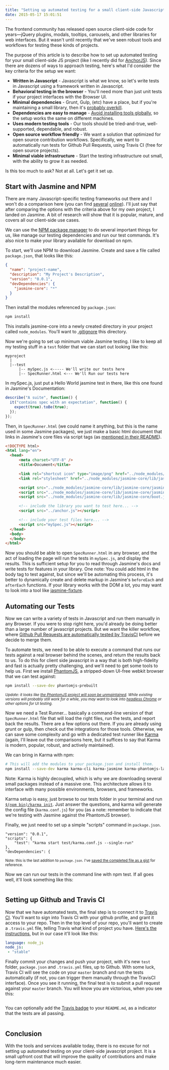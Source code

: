 ```yaml
---
title: "Setting up automated testing for a small client-side Javascript project"
date: 2015-05-17 15:01:51
---
```


The frontend community has released open source client-side code for years—jQuery plugins, modals, tooltips, carousels, and other libraries for web interfaces. But it wasn't until recently that we've seen robust tools and workflows for testing these kinds of projects.

The purpose of this article is to describe how to set up automated testing for your small client-side JS project (like I recently did for [AnchorJS][1]). Since there are dozens of ways to approach testing, here's what I'd consider the key criteria for the setup we want:

 [1]: https://github.com/bryanbraun/anchorjs

* **Written in Javascript** - Javascript is what we know, so let's write tests in Javascript using a framework written in Javascript.
* **Behavioral testing in the browser** - You'll need more than just unit tests if your project interfaces with the Browser UI.
* **Minimal dependencies** - Grunt, Gulp, (etc) have a place, but if you're maintaining a small library, then it's [probably overkill][2].
* **Dependencies are easy to manage** - [Avoid installing tools globally][3], so the setup works the same on different machines.
* **Uses modern testing tools** - Our tools should be tried-and-true, well-supported, dependable, and robust.
* **Open source workflow friendly** - We want a solution that optimized for open source contribution workflows. Specifically, we want to automatically run tests for Github Pull Requests, using Travis CI (free for open source projects).
* **Minimal viable infrastructure** - Start the testing infrastructure out small, with the ability to grow it as needed.

 [2]: https://www.keithcirkel.co.uk/why-we-should-stop-using-grunt/
 [3]: http://blog.millermedeiros.com/node-js-protip-avoid-global-test-runners/

Is this too much to ask? Not at all. Let's get it set up.

## Start with Jasmine and NPM

There are many Javascript-specific testing frameworks out there and I won't do a comparison here (you can find [several][4] [online][5]). I'll just say that after comparing the options with the criteria above for my own project, I landed on Jasmine. A bit of research will show that it is popular, mature, and covers all our client-side use cases.

 [4]: http://stackoverflow.com/a/680713/1154642
 [5]: https://coderwall.com/p/ntbixw/javascript-test-framework-comparison

We can use the [NPM package manager][6] to do several important things for us, like manage our testing dependencies and run our test commands. It's also nice to make your library available for download on npm.

 [6]: https://docs.npmjs.com/

To start, we'll use NPM to download Jasmine. Create and save a file called `package.json`, that looks like this:

```json
{
  "name": "project-name",
  "description": "My Project's Description",
  "version": "0.0.1",
  "devDependencies": {
    "jasmine-core": "*"
  }
}
```

Then install the modules referenced by `package.json`:

```bash
npm install
```

This installs jasmine-core into a newly created directory in your project called `node_modules`. You'll want to [.gitignore][7] this directory.

 [7]: http://git-scm.com/docs/gitignore

Now we're going to set up minimum viable Jasmine testing. I like to keep all my testing stuff in a `test` folder that we can start out looking like this:

```
myproject
  |
  |--test
      |-- mySpec.js <----- We'll write our tests here
      |-- SpecRunner.html <--- We'll Run our tests here
```

In mySpec.js, just put a Hello World jasmine test in there, like this one found in Jasmine's Documentation:

```javascript
describe("A suite", function() {
  it("contains spec with an expectation", function() {
    expect(true).toBe(true);
  });
});
```

Then, in `SpecRunner.html` (we could name it anything, but this is the name used in some Jasmine packages), we just make a basic html document that links in Jasmine's core files via script tags (as [mentioned in their README][8]).

 [8]: https://github.com/jasmine/jasmine#installation

```html
<!DOCTYPE html>
<html lang="en">
  <head>
      <meta charset="UTF-8" />
      <title>Document</title>

      <link rel="shortcut icon" type="image/png" href="../node_modules/jasmine-core/lib/jasmine-core/jasmine_favicon.png">
      <link rel="stylesheet" href="../node_modules/jasmine-core/lib/jasmine-core/jasmine.css">

      <script src="../node_modules/jasmine-core/lib/jasmine-core/jasmine.js"></script>
      <script src="../node_modules/jasmine-core/lib/jasmine-core/jasmine-html.js"></script>
      <script src="../node_modules/jasmine-core/lib/jasmine-core/boot.js"></script>

      <!-- include the library you want to test here... -->
      <script src="../anchor.js"></script>

      <!-- include your test files here... -->
      <script src="mySpec.js"></script>
  </head>
  <body>
  </body>
</html>
```

Now you should be able to open `SpecRunner.html` in any browser, and the act of loading the page will run the tests in `mySpec.js`, and display the results. This is sufficient setup for you to read through Jasmine's docs and write tests for features in your library. One note: You could add html in the body tag to test against, but since we'll be automating this process, it's better to dynamically create and delete markup in Jasmine's `beforeEach` and `afterEach` functions. If your library works with the DOM a lot, you may want to look into a tool like [jasmine-fixture][9].

 [9]: https://github.com/searls/jasmine-fixture

## Automating our Tests

Now we can write a variety of tests in Javascript and run them manually in any Browser. If you were to stop right here, you'd already be doing better than a large number of javascript projects. But we want the killer workflow, where [Github Pull Requests are automatically tested by TravisCI][10] before we decide to merge them.

 [10]: http://blog.travis-ci.com/2012-09-04-pull-requests-just-got-even-more-awesome/

To automate tests, we need to be able to execute a command that runs our tests against a real browser behind the scenes, and return the results back to us. To do this for client side javascript in a way that is both high-fidelity and fast is actually pretty challenging, and we'll need to get some tools to help us. First we install [PhantomJS][11], a stripped-down UI-free webkit browser that we can test against:

 [11]: http://phantomjs.org

```bash
npm install --save-dev phantomjs-prebuilt
```

<small>*Update: it looks like [the PhantomJS project will soon be unmaintained](https://github.com/ariya/phantomjs/issues/15344). While existing versions will probably still work for a while, you may want to look into [headless Chrome](https://developers.google.com/web/updates/2017/06/headless-karma-mocha-chai) or other options for UI testing.*</small>

Now we need a Test Runner... basically a command-line version of that `SpecRunner.html` file that will load the right files, run the tests, and report back the results. There are a few options out there. If you are already using grunt or gulp, then check out the integrations for those tools. Otherwise, we can save some complexity and go with a dedicated test runner like [Karma][12] (again, I'll leave out the comparisons here, but it suffices to say that Karma is modern, popular, robust, and actively maintained).

 [12]: http://karma-runner.github.io/0.12/index.html

We can bring in Karma with npm:

```bash
# This will add the modules to your package.json and install them.
npm install --save-dev karma karma-cli karma-jasmine karma-phantomjs-launcher
```

Note: Karma is highly decoupled, which is why we are downloading several small packages instead of a massive one. This architecture allows it to interface with many possible environments, browsers, and frameworks.

Karma setup is easy, just browse to our tests folder in your terminal and run [`$(npm bin)/karma init`][13]. Just answer the questions, and karma will generate the config file (`karma.conf.js`) for you (as a note: remember to indicate that we're testing with Jasmine against the PhantomJS browser).

 [13]: http://karma-runner.github.io/0.12/intro/configuration.html

Finally, we just need to set up a simple "scripts" command in `package.json`.

```
"version": "0.0.1",
"scripts": {
    "test": "karma start test/karma.conf.js --single-run"
},
"devDependencies": {
```

<small>Note: this is the last addition to <code>package.json</code>. I've <a href="https://gist.github.com/bryanbraun/4a955cc30c394f137b0d">saved the completed file as a gist</a> for reference.</small>

Now we can run our tests in the command line with npm test. If all goes well, it'll look something like this:

<p style="text-align: center;">
  <img alt="" src="/assets/images/karma-run.png" />
</p>

## Setting up Github and Travis CI

Now that we have automated tests, the final step is to connect it to [Travis CI][14]. You'll want to sign into Travis CI with your github profile, and grant it access to your repo. Then in the top level of your repo, you'll want to create a `.travis.yml` file, telling Travis what kind of project you have. [Here's the instructions][15], but in our case it'll look like this:

 [14]: https://travis-ci.org/
 [15]: http://docs.travis-ci.com/user/languages/javascript-with-nodejs/

```yaml
language: node_js
node_js:
 - "stable"
```

Finally commit your changes and push your project, with it's new `test` folder, `package.json` and `.travis.yml` files, up to Github. With some luck, Travis CI will see the code on your `master` branch and run the tests automatically (if not, you can trigger them manually through the TravisCI interface). Once you see it running, the final test is to submit a pull request against your `master` branch. You will know you are victorious, when you see this:

<p style="text-align: center;">
  <img alt="" src="/assets/images/build-passed.png" />
</p>

You can optionally add the [Travis badge][16] to your `README.md`, as a indicator that the tests are all passing.

 [16]: http://docs.travis-ci.com/user/status-images/

<p style="text-align: center;">
  <img alt="" src="/assets/images/travis-badge.png" />
</p>

## Conclusion

With the tools and services available today, there is no excuse for not setting up automated testing on your client-side javascript project. It is a small upfront cost that will improve the quality of contributions and make long-term maintenance much easier.
